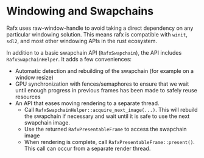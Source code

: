 # Windowing and Swapchains

Rafx uses raw-window-handle to avoid taking a direct dependency on any particular windowing solution. This means rafx
is compatible with `winit`, `sdl2`, and most other windowing APIs in the rust ecosystem.

In addition to a basic swapchain API (`RafxSwapchain`), the API includes `RafxSwapchainHelper`. It adds a few 
conveniences:
 * Automatic detection and rebuilding of the swapchain (for example on a window resize)
 * GPU synchronization with fences/semaphores to ensure that we wait until enough progress in previous frames has been
   made to safely reuse resources
 * An API that eases moving rendering to a separate thread.
     * Call `RafxSwapchainHelper::acquire_next_image(...)`. This will rebuild the swapchain if necessary and wait until it
       is safe to use the next swapchain image.
     * Use the returned `RafxPresentableFrame` to access the swapchain image
     * When rendering is complete, call `RafxPresentableFrame::present()`. This call can occur from a separate render 
       thread.